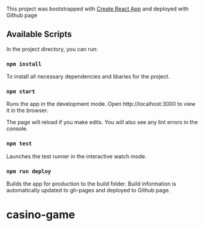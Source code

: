 This project was bootstrapped with [Create React App](https://github.com/facebook/create-react-app) and deployed with Github page 

## Available Scripts
In the project directory, you can run:

### `npm install`
To install all necessary dependencies and libaries for the project. <br />

### `npm start`
Runs the app in the development mode.
Open http://localhost:3000 to view it in the browser. <br />

The page will reload if you make edits.
You will also see any lint errors in the console.<br />

### `npm test`
Launches the test runner in the interactive watch mode.<br />

### `npm run deploy`
Builds the app for production to the build folder. Build information is automatically updated to gh-pages and deployed to Github page.<br />
# casino-game
